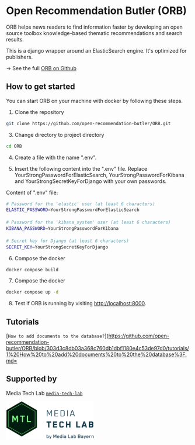 # Open Recommendation Butler (ORB)
ORB helps news readers to find information faster by developing an open source toolbox knowledge-based thematic recommendations and search results.


This is a django wrapper around an ElasticSearch engine. It's optimized for publishers.

-> See the full [ORB on Github](https://github.com/open-recommendation-butler)

## How to get started

You can start ORB on your machine with docker by following these steps.

1. Clone the repository

```bash
git clone https://github.com/open-recommendation-butler/ORB.git
```

3. Change directory to project directory

```bash
cd ORB
```

4. Create a file with the name ".env".

5. Insert the following content into the ".env" file. Replace YourStrongPasswordForElasticSearch, YourStrongPasswordForKibana and YourStrongSecretKeyForDjango with your own passwords.

Content of ".env" file:
```bash
# Password for the 'elastic' user (at least 6 characters)
ELASTIC_PASSWORD=YourStrongPasswordForElasticSearch

# Password for the 'kibana_system' user (at least 6 characters)
KIBANA_PASSWORD=YourStrongPasswordForKibana

# Secret key for Django (at least 6 characters)
SECRET_KEY=YourStrongSecretKeyForDjango
```

6. Compose the docker
```bash
docker compose build
```

7. Compose the docker
```bash
docker compose up -d
```

8. Test if ORB is running by visiting [http://localhost:8000](http://localhost:8000).

## Tutorials

[`How to add documents to the database?`](https://github.com/open-recommendation-butler/ORB/blob/303d3c8db03a368c760db1dbf1180e4c53de97d0/tutorials/1%20How%20to%20add%20documents%20to%20the%20database%3F.md=

## Supported by

Media Tech Lab [`media-tech-lab`](https://github.com/media-tech-lab)

<a href="https://www.media-lab.de/en/programs/media-tech-lab">
    <img src="https://raw.githubusercontent.com/media-tech-lab/.github/main/assets/mtl-powered-by.png" width="240" title="Media Tech Lab powered by logo">
</a>
